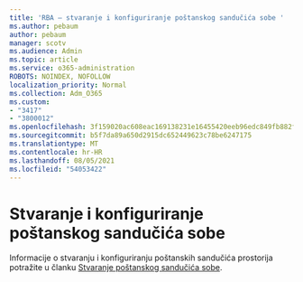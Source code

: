 ```yaml
---
title: 'RBA – stvaranje i konfiguriranje poštanskog sandučića sobe '
ms.author: pebaum
author: pebaum
manager: scotv
ms.audience: Admin
ms.topic: article
ms.service: o365-administration
ROBOTS: NOINDEX, NOFOLLOW
localization_priority: Normal
ms.collection: Adm_O365
ms.custom:
- "3417"
- "3800012"
ms.openlocfilehash: 3f159020ac608eac169138231e16455420eeb96edc849fb882fd748a34bf6965
ms.sourcegitcommit: b5f7da89a650d2915dc652449623c78be6247175
ms.translationtype: MT
ms.contentlocale: hr-HR
ms.lasthandoff: 08/05/2021
ms.locfileid: "54053422"
---
```

# <a name="create-or-configure-a-room-mailbox"></a>Stvaranje i konfiguriranje poštanskog sandučića sobe

Informacije o stvaranju i konfiguriranju poštanskih sandučića prostorija potražite u članku [Stvaranje poštanskog sandučića sobe](https://docs.microsoft.com/exchange/recipients/room-mailboxes?view=exchserver-2019#create-a-room-mailbox).